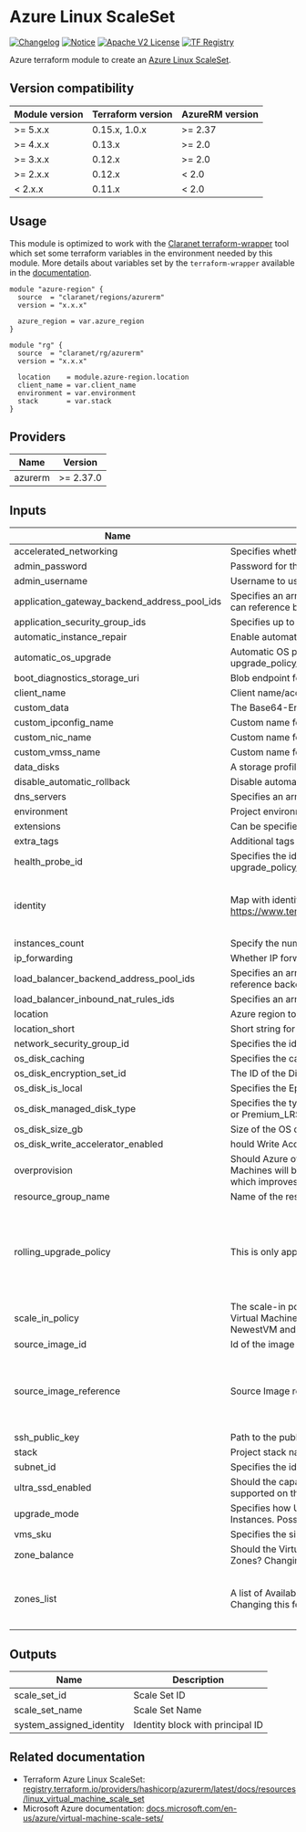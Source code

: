 # Azure Linux ScaleSet
[![Changelog](https://img.shields.io/badge/changelog-release-green.svg)](CHANGELOG.md) [![Notice](https://img.shields.io/badge/notice-copyright-yellow.svg)](NOTICE) [![Apache V2 License](https://img.shields.io/badge/license-Apache%20V2-orange.svg)](LICENSE) [![TF Registry](https://img.shields.io/badge/terraform-registry-blue.svg)](https://registry.terraform.io/modules/claranet/linux-scaleset/azurerm/)

Azure terraform module to create an [Azure Linux ScaleSet](https://azure.microsoft.com/en-us/services/virtual-machine-scale-sets/).

## Version compatibility

| Module version | Terraform version | AzureRM version |
| -------------- | ----------------- | --------------- |
| >= 5.x.x       | 0.15.x, 1.0.x     | >= 2.37         |
| >= 4.x.x       | 0.13.x            | >= 2.0          |
| >= 3.x.x       | 0.12.x            | >= 2.0          |
| >= 2.x.x       | 0.12.x            | < 2.0           |
| <  2.x.x       | 0.11.x            | < 2.0           |

## Usage

This module is optimized to work with the [Claranet terraform-wrapper](https://github.com/claranet/terraform-wrapper) tool
which set some terraform variables in the environment needed by this module.
More details about variables set by the `terraform-wrapper` available in the [documentation](https://github.com/claranet/terraform-wrapper#environment).

```hcl
module "azure-region" {
  source  = "claranet/regions/azurerm"
  version = "x.x.x"

  azure_region = var.azure_region
}

module "rg" {
  source  = "claranet/rg/azurerm"
  version = "x.x.x"

  location    = module.azure-region.location
  client_name = var.client_name
  environment = var.environment
  stack       = var.stack
}
```

## Providers

| Name    | Version   |
| ------- | --------- |
| azurerm | >= 2.37.0 |

## Inputs

| Name | Description | Type | Default | Required |
|------|-------------|------|---------|:--------:|
| accelerated\_networking | Specifies whether to enable accelerated networking or not | `bool` | `false` | no |
| admin\_password | Password for the administrator account of the virtual machine. | `string` | `null` | no |
| admin\_username | Username to use as admin user | `string` | n/a | yes |
| application\_gateway\_backend\_address\_pool\_ids | Specifies an array of references to backend address pools of application gateways. A scale set can reference backend address pools of one application gateway | `list(string)` | `[]` | no |
| application\_security\_group\_ids | Specifies up to 20 application security group IDs | `list(string)` | `[]` | no |
| automatic\_instance\_repair | Enable automatic instance repair. Must have health\_probe\_id or an Application Health Extension | `bool` | `false` | no |
| automatic\_os\_upgrade | Automatic OS patches can be applied by Azure to your scaleset. This is particularly useful when upgrade\_policy\_mode is set to Rolling. | `bool` | `false` | no |
| boot\_diagnostics\_storage\_uri | Blob endpoint for the storage account to hold the virtual machine's diagnostic files | `string` | `""` | no |
| client\_name | Client name/account used in naming | `string` | n/a | yes |
| custom\_data | The Base64-Encoded Custom Data which should be used for this Virtual Machine Scale Set. | `string` | `null` | no |
| custom\_ipconfig\_name | Custom name for Ipconfiguration | `string` | `null` | no |
| custom\_nic\_name | Custom name for Network Interfaces | `string` | `null` | no |
| custom\_vmss\_name | Custom name for the Virtual Machine ScaleSet | `string` | `null` | no |
| data\_disks | A storage profile data disk | `list(string)` | `[]` | no |
| disable\_automatic\_rollback | Disable automatic rollback in case of failured | `bool` | `false` | no |
| dns\_servers | Specifies an array of dns servers | `list(string)` | `[]` | no |
| environment | Project environment | `string` | n/a | yes |
| extensions | Can be specified to add extension profiles to the scale set | `map(any)` | `{}` | no |
| extra\_tags | Additional tags to associate with your network security group. | `map(string)` | `{}` | no |
| health\_probe\_id | Specifies the identifier for the load balancer health probe. Required when using Rolling as your upgrade\_policy\_mode. | `string` | `null` | no |
| identity | Map with identity block informations as described here https://www.terraform.io/docs/providers/azurerm/r/linux_virtual_machine_scale_set.html#identity | <pre>object({<br>    type         = string<br>    identity_ids = list(string)<br>  })</pre> | `null` | no |
| instances\_count | Specify the number of instances to run | `number` | `1` | no |
| ip\_forwarding | Whether IP forwarding is enabled on this NIC | `bool` | `false` | no |
| load\_balancer\_backend\_address\_pool\_ids | Specifies an array of references to backend address pools of load balancers. A scale set can reference backend address pools of one public and one internal load balancer | `list(string)` | `[]` | no |
| load\_balancer\_inbound\_nat\_rules\_ids | Specifies an array of references to inbound NAT rules for load balancers | `list(string)` | `[]` | no |
| location | Azure region to use | `string` | n/a | yes |
| location\_short | Short string for Azure location | `string` | n/a | yes |
| network\_security\_group\_id | Specifies the id for the network security group | `string` | `""` | no |
| os\_disk\_caching | Specifies the caching requirements [Possible values : None, ReadOnly, ReadWrite] | `string` | `"None"` | no |
| os\_disk\_encryption\_set\_id | The ID of the Disk Encryption Set which should be used to encrypt this Data Disk | `string` | `null` | no |
| os\_disk\_is\_local | Specifies the Ephemeral Disk Settings for the OS Disk to Local | `bool` | `false` | no |
| os\_disk\_managed\_disk\_type | Specifies the type of managed disk to create [Possible values : Standard\_LRS, StandardSSD\_LRS or Premium\_LRS] | `string` | `"Standard_LRS"` | no |
| os\_disk\_size\_gb | Size of the OS disk in GB | `number` | `32` | no |
| os\_disk\_write\_accelerator\_enabled | hould Write Accelerator be enabled for this Data Disk? | `bool` | `false` | no |
| overprovision | Should Azure over-provision Virtual Machines in this Scale Set? This means that multiple Virtual Machines will be provisioned and Azure will keep the instances which become available first - which improves provisioning success rates and improves deployment time. | `bool` | `true` | no |
| resource\_group\_name | Name of the resource group | `string` | n/a | yes |
| rolling\_upgrade\_policy | This is only applicable when the upgrade\_policy\_mode is Rolling. | <pre>object({<br>    max_batch_instance_percent              = number<br>    max_unhealthy_instance_percent          = number<br>    max_unhealthy_upgraded_instance_percent = number<br>    pause_time_between_batches              = string<br>  })</pre> | <pre>{<br>  "max_batch_instance_percent": 25,<br>  "max_unhealthy_instance_percent": 25,<br>  "max_unhealthy_upgraded_instance_percent": 25,<br>  "pause_time_between_batches": "PT30S"<br>}</pre> | no |
| scale\_in\_policy | The scale-in policy rule that decides which virtual machines are chosen for removal when a Virtual Machine Scale Set is scaled in. Possible values for the scale-in policy rules are Default, NewestVM and OldestVM, defaults to Default | `string` | `"Default"` | no |
| source\_image\_id | Id of the image to use. | `string` | `null` | no |
| source\_image\_reference | Source Image references | <pre>object({<br>    publisher = string<br>    offer     = string<br>    sku       = string<br>    version   = string<br>  })</pre> | `null` | no |
| ssh\_public\_key | Path to the public SSH key deployed on Scale set | `string` | `null` | no |
| stack | Project stack name | `string` | n/a | yes |
| subnet\_id | Specifies the identifier of the subnet | `string` | n/a | yes |
| ultra\_ssd\_enabled | Should the capacity to enable Data Disks of the UltraSSD\_LRS storage account type be supported on this Virtual Machine Scale Set? | `bool` | `false` | no |
| upgrade\_mode | Specifies how Upgrades (e.g. changing the Image/SKU) should be performed to Virtual Machine Instances. Possible values are Automatic, Manual and Rolling. Defaults to Manual. | `string` | `"Manual"` | no |
| vms\_sku | Specifies the size of virtual machines in a scale set | `string` | n/a | yes |
| zone\_balance | Should the Virtual Machines in this Scale Set be strictly evenly distributed across Availability Zones? Changing this forces a new resource to be created. | `bool` | `true` | no |
| zones\_list | A list of Availability Zones in which the Virtual Machines in this Scale Set should be created in. Changing this forces a new resource to be created. | `list(number)` | <pre>[<br>  1,<br>  2,<br>  3<br>]</pre> | no |

## Outputs

| Name | Description |
|------|-------------|
| scale\_set\_id | Scale Set ID |
| scale\_set\_name | Scale Set Name |
| system\_assigned\_identity | Identity block with principal ID |

## Related documentation

- Terraform Azure Linux ScaleSet: [registry.terraform.io/providers/hashicorp/azurerm/latest/docs/resources/linux_virtual_machine_scale_set](https://registry.terraform.io/providers/hashicorp/azurerm/latest/docs/resources/linux_virtual_machine_scale_set)
- Microsoft Azure documentation: [docs.microsoft.com/en-us/azure/virtual-machine-scale-sets/](https://docs.microsoft.com/en-us/azure/virtual-machine-scale-sets/) 

